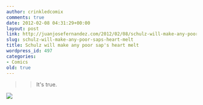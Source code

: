 ```yaml
---
author: crinkledcomix
comments: true
date: 2012-02-08 04:31:29+00:00
layout: post
link: http://juanjosefernandez.com/2012/02/08/schulz-will-make-any-poor-saps-heart-melt/
slug: schulz-will-make-any-poor-saps-heart-melt
title: Schulz will make any poor sap's heart melt
wordpress_id: 497
categories:
- Comics
old: true
---
```


<blockquote>

> 
> It's true.
> 
> 

> 
> 
</blockquote>


[![](http://fernandezjuanjose.files.wordpress.com/2012/02/love1.jpeg)](http://fernandezjuanjose.files.wordpress.com/2012/02/love1.jpeg)
